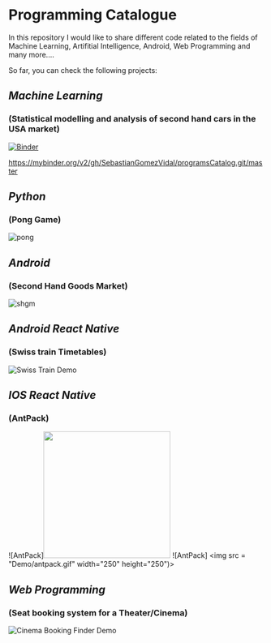 # Programming Catalogue

In this repository I would like to share different code related to the fields of Machine Learning, Artifitial Intelligence, Android, Web Programming and many more.... 

So far, you can check the following projects:

## _Machine Learning_
### (Statistical modelling and analysis of second hand cars in the USA market)
[![Binder](https://mybinder.org/badge_logo.svg)](https://mybinder.org/v2/gh/SebastianGomezVidal/programsCatalog.git/master)

https://mybinder.org/v2/gh/SebastianGomezVidal/programsCatalog.git/master

## _Python_
### (Pong Game)

![pong](Demo/pong.gif)

## _Android_
### (Second Hand Goods Market)

![shgm](Demo/buy_1.gif)

## _Android React Native_
### (Swiss train Timetables)

![Swiss Train Demo](Demo/train_search.gif)

## _IOS React Native_
### (AntPack)
![AntPack]<img src="./Demo/antpack.gif" width="250" height="250">
![AntPack] <img src = "Demo/antpack.gif" width="250" height="250")>

## _Web Programming_
### (Seat booking system for a Theater/Cinema)

![Cinema Booking Finder Demo](Demo/cinema_booking_demo.gif)
